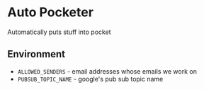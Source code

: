 # Auto Pocketer

Automatically puts stuff into pocket

## Environment

- `ALLOWED_SENDERS` - email addresses whose emails we work on
- `PUBSUB_TOPIC_NAME` - google's pub sub topic name
